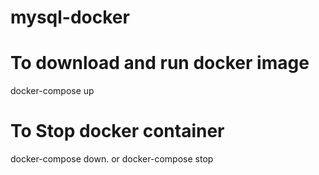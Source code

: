 # mysql-docker

# To download and run docker image
docker-compose up

# To Stop docker container
docker-compose down. 
 or
docker-compose stop
